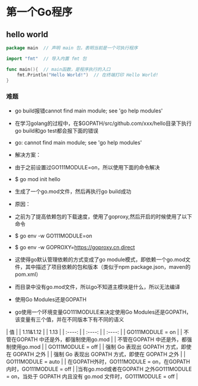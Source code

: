 # 第一个Go程序

## hello world

```go
package main  // 声明 main 包，表明当前是一个可执行程序

import "fmt"  // 导入内置 fmt 包

func main(){  // main函数，是程序执行的入口
    fmt.Println("Hello World!")  // 在终端打印 Hello World!
}
```

### 难题

- go build报错cannot find main module; see 'go help modules'

- 在学习golang的过程中，在$GOPATH/src/github.com/xxx/hello目录下执行go build和go test都会报下面的错误
- go: cannot find main module; see 'go help modules'

- 解决方案：
- 由于之前设置过GO111MODULE=on，所以使用下面的命令解决
- $ go mod init hello
- 生成了一个go.mod文件，然后再执行go build成功

- 原因：
- 之前为了提高依赖包的下载速度，使用了goproxy,然后开启的时候使用了以下命令
- $ go env -w GO111MODULE=on
- $ go env -w GOPROXY=https://goproxy.cn,direct
- 这使得go默认管理依赖的方式变成了go module模式，即依赖一个go.mod文件，其中描述了项目依赖的包和版本（类似于npm package.json，maven的pom.xml）
- 而目录中没有go.mod文件，所以go不知道主模块是什么，所以无法编译

- 使用Go Modules还是GOPATH
- go使用一个环境变量GO111MODULE来决定使用Go Modules还是GOPATH，该变量有三个值，并在不同版本下有不同的语义

| 值 | | 1.11&1.12 | | 1.13 |
| :----: | | :----: | | :----: |
| GO111MODULE = on | | 不管在GOPATH 中还是外，都强制使用go.mod | | 不管在GOPATH 中还是外，都强制使用go.mod |
| GO111MODULE = off | | 强制 Go 表现出 GOPATH 方式，即使在 GOPATH 之外 | | 强制 Go 表现出 GOPATH 方式，即使在 GOPATH 之外 |
| GO111MODULE = auto | | 在GOPATH外时，GO111MODULE = on，在GOPATH内时，GO111MODULE = off | |当有go.mod或者在GOPATH 之外GO111MODULE = on，当处于 GOPATH 内且没有 go.mod 文件时，GO111MODULE = off |

